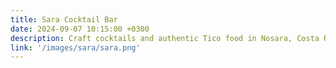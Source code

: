 ```yaml
---
title: Sara Cocktail Bar
date: 2024-09-07 10:15:00 +0300
description: Craft cocktails and authentic Tico food in Nosara, Costa Rica. Sara Cocktail Bar offers a unique blend of local flavors and innovative mixology in a cozy, beachside atmosphere.
link: '/images/sara/sara.png'
---
```

